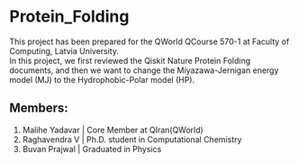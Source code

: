 # Protein_Folding
This project has been prepared for the QWorld QCourse 570-1 at Faculty of Computing, Latvia University. <br>
In this project, we first reviewed the Qiskit Nature Protein Folding documents, and then we want to change the Miyazawa-Jernigan energy model (MJ) to the Hydrophobic-Polar model (HP).
## Members:
1. Malihe Yadavar | Core Member at QIran(QWorld)
2. Raghavendra V | Ph.D. student in Computational Chemistry
3. Buvan Prajwal | Graduated in Physics
